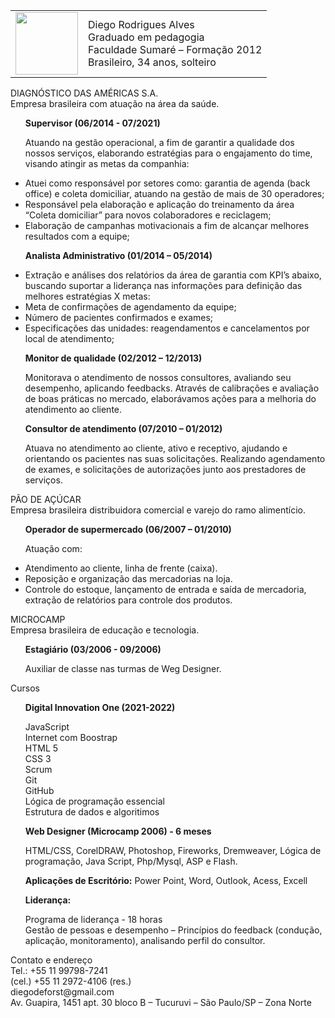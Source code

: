 <!DOCTYPE html> 
<html lang="pt-br">
<head>
</head>
<body>
 <div align=center>
  <table>
   <td> 
       <img src="https://scontent.fcgh12-1.fna.fbcdn.net/v/t39.30808-6/265297464_10223318707710091_654191305879367020_n.jpg?_nc_cat=107&ccb=1-5&_nc_sid=730e14&_nc_eui2=AeFSBUEkBopDNZuDBFSvHz6Zkhhiij9ArpaSGGKKP0CulgHaKQ14wsOtDNYnsX9XYkE&_nc_ohc=NylY8llDfVkAX_jY024&_nc_ht=scontent.fcgh12-1.fna&oh=00_AT-d1e5Z7VZ2iPQfUzDTb0UuojOD0wDzSFf13e8R-l2JXg&oe=61BD2384" 
   width="100" rigth="100">
</td>
<td>
    <div>Diego Rodrigues Alves</div> 
<div>Graduado em pedagogia  </div>
<div>Faculdade Sumaré – Formação 2012 </div>
<div>Brasileiro, 34 anos, solteiro </div>
    </td>
</table>
 </div>
  
<section class="subtitulo">DIAGNÓSTICO DAS AMÉRICAS S.A.</section>
Empresa brasileira com atuação na área da saúde. 
<b><ul>Supervisor (06/2014 - 07/2021)</ul> </b>
<ul>Atuando na gestão operacional, a fim de garantir a qualidade dos nossos serviços, elaborando estratégias para o engajamento do time, visando atingir as metas da companhia:
</ul>
<ul><li>Atuei como responsável por setores como: garantia de agenda (back office) e coleta domiciliar, atuando na gestão de mais de 30 operadores;
<li>Responsável pela elaboração e aplicação do treinamento da área “Coleta domiciliar” para novos colaboradores e reciclagem;
</li><li>Elaboração de campanhas motivacionais a fim de alcançar melhores resultados com a equipe;
</li></ul>
<b><ul>Analista Administrativo (01/2014 – 05/2014) </ul></b>
<ul><li>Extração e análises dos relatórios da área de garantia com KPI’s abaixo, buscando suportar a liderança nas informações para definição das melhores estratégias X metas:</li>
<li>Meta de confirmações de agendamento da equipe;</li>
<li>Número de pacientes confirmados e exames;</li>
<li>Especificações das unidades: reagendamentos e cancelamentos por local de atendimento;
</ul></li>

<b><ul>Monitor de qualidade (02/2012 – 12/2013) </ul></b>
<ul>Monitorava o atendimento de nossos consultores, avaliando seu desempenho, aplicando feedbacks. Através de calibrações e avaliação de boas práticas no mercado, elaborávamos ações para a melhoria do atendimento ao cliente.

<b><p>Consultor de atendimento (07/2010 – 01/2012)</b></p>
Atuava no atendimento ao cliente, ativo e receptivo, ajudando e orientando os pacientes nas suas solicitações. Realizando agendamento de exames, e solicitações de autorizações junto aos prestadores de serviços.</ul>
</li>

<section class="subtitulo">PÃO DE AÇÚCAR </section>
Empresa brasileira distribuidora comercial e varejo do ramo alimentício. 

<b><ul>Operador de supermercado (06/2007 – 01/2010)</ul></b>
<ul>Atuação com:</ul>
<ul><li> Atendimento ao cliente, linha de frente (caixa).</li>
<li>Reposição e organização das mercadorias na loja. </li>
<li>Controle do estoque, lançamento de entrada e saída de mercadoria, extração de relatórios para controle dos produtos.</li>
</ul>
<section class="subtitulo">MICROCAMP</section>
Empresa brasileira de educação e tecnologia.

<b><ul>Estagiário (03/2006 - 09/2006)</ul></b>
<ul>Auxiliar de classe nas turmas de Weg Designer.</ul>


<section class="subtitulo"> Cursos </section>

<b><ul>Digital Innovation One (2021-2022)</ul></b>
<ul>
 <div> JavaScript </div>
 <div> Internet com Boostrap </div>
  <div> HTML 5 </div>
  <div> CSS 3 </div>
  <div> Scrum </div>
  <div> Git </div>
  <div> GitHub </div>
  <div> Lógica de programação essencial </div>
  <div> Estrutura de dados e algoritimos </div>
</ul>
<b><ul>Web Designer (Microcamp 2006) - 6 meses</b></ul>
<ul>HTML/CSS, CorelDRAW, Photoshop, Fireworks, Dremweaver, Lógica de programação, Java Script, Php/Mysql, ASP e Flash.</ul>
<b><ul>Aplicações de Escritório:</b> Power Point, Word, Outlook, Acess, Excell</ul>

<ul><b>Liderança:</b></ul>
<ul><div>Programa de liderança - 18 horas</div>
<div>Gestão de pessoas e desempenho – Princípios do feedback (condução, aplicação, monitoramento), analisando perfil do consultor. </div></ul>

<section class="subtitulo">Contato e endereço </section>
<div>Tel.: +55 11 99798-7241</div>
</div>(cel.) +55 11 2972-4106 (res.)</div>
<div> diegodeforst@gmail.com </div>
<div>Av. Guapira, 1451 apt. 30 bloco B – Tucuruvi  – São Paulo/SP – Zona Norte</div>

    
</body>
</html>
